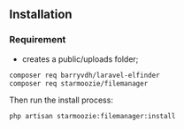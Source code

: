 ## Installation

### Requirement

- creates a public/uploads folder;

``` bash
composer req barryvdh/laravel-elfinder
composer req starmoozie/filemanager
```

Then run the install process:

```bash
php artisan starmoozie:filemanager:install
```